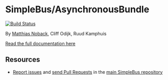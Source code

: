 # SimpleBus/AsynchronousBundle

[![Build Status](https://travis-ci.org/SimpleBus/AsynchronousBundle.svg?branch=master)](https://travis-ci.org/SimpleBus/AsynchronousBundle)

By [Matthias Noback](http://php-and-symfony.matthiasnoback.nl/), Cliff Odijk, Ruud Kamphuis

[Read the full documentation here](http://docs.simplebus.io/en/latest/Bundles/AsynchronousBundle.html)

Resources
---------

  * [Report issues](https://github.com/SimpleBus/SimpleBus/issues) and
    [send Pull Requests](https://github.com/SimpleBus/SimpleBus/pulls)
    in the [main SimpleBus repository](https://github.com/SimpleBus/SimpleBus)
